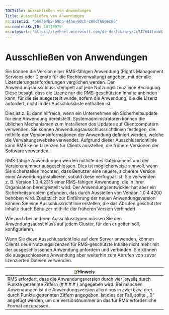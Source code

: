 ```yaml
---
TOCTitle: Ausschließen von Anwendungen
Title: Ausschließen von Anwendungen
ms:assetid: 'b68ae4b2-b9ba-44ae-90cb-c88df600ec86'
ms:contentKeyID: 18118979
ms:mtpsurl: 'https://technet.microsoft.com/de-de/library/Cc747644(v=WS.10)'
---
```


Ausschließen von Anwendungen
============================

Sie können die Version einer RMS-fähigen Anwendung (Rights Management Services oder Dienste für die Rechteverwaltung) angeben, mit der alle Lizenzierungsanforderungen verglichen werden. Der Anwendungsausschluss stempelt auf jede Nutzungslizenz eine Bedingung. Diese besagt, dass die Lizenz nur die RMS-geschützten Inhalte anbinden kann, für die sie ausgestellt wurde, sofern die Anwendung, die die Lizenz anfordert, nicht in der Ausschlussliste enthalten ist.

Dies ist z. B. dann hilfreich, wenn ein Unternehmen ein Sicherheitsupdate für eine Anwendung bereitstellt. Systemadministratoren können die üblichen Mechanismen zum Installieren des Updates auf Clientcomputern verwenden. Sie können Anwendungsausschlussrichtlinien festlegen, die mithilfe der Versionsinformationen der Anwendung definiert werden, welche die Verwaltungswebsite verwendet. Aufgrund dieser Ausschlussrichtlinie kann RMS keine Lizenzen für Clients ausstellen, die frühere Versionen der Software verwenden.

RMS-fähige Anwendungen werden mithilfe des Dateinamens und der Versionsnummer ausgeschlossen. Dies ist möglicherweise sinnvoll, wenn Sie sicherstellen möchten, dass Benutzer eine neuere, sicherere Version einer Anwendung installieren, sobald diese verfügbar ist. Sie verwenden z. B. Version 1.0.4.2315 einer RMS-fähigen Anwendung, die in Ihrer Organisation bereitgestellt wird. Der Anwendungsentwickler hat aber ein Sicherheitsproblem gefunden, das durch Ausstellen von Version 1.0.4.4200 behoben wird. Zusätzlich zur Einführung der neuen Anwendungsversion können Sie eine Ausschlussrichtlinie erstellen, die das Abrufen geschützter Inhalte durch Benutzer mithilfe der früheren Version verhindert.

Wie auch bei anderen Ausschlusstypen müssen Sie den Anwendungsausschluss auf jedem Cluster, für den er gelten soll, konfigurieren.

Wenn Sie diese Ausschlussrichtlinie auf dem Server anwenden, können Clients neue Nutzungslizenzen für RMS-geschützte Inhalte nicht mehr mit der ausgeschlossenen Anwendung anfordern und verbinden. Sie können die ausgeschlossene Anwendung aber weiterhin zum Abrufen von zuvor lizenzierten Dateien verwenden.

| ![](images/Cc747644.note(WS.10).gif)Hinweis                                                                                                                                                                                                                                                                                                   |
|----------------------------------------------------------------------------------------------------------------------------------------------------------------------------------------------------------------------------------------------------------------------------------------------------------------------------------------------------------------------------|
| RMS erfordert, dass die Anwendungsversion durch vier jeweils durch Punkte getrennte Ziffern (\#.\#.\#.\# ) angegeben wird. Bei manchen Anwendungen ist die Anwendungsversion allerdings in zwei bzw. drei durch Punkte getrennten Ziffern angegeben. Ist dies der Fall, sollte „.0“ angefügt werden, um die Versionsnummer an das für RMS erforderliche Format anzupassen. |